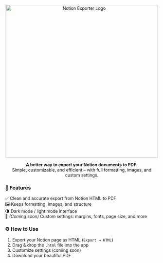 <div align="center">

<img src="https://raw.githubusercontent.com/katakuna1/notion-exporter/refs/heads/main/public/notion-logo.png" alt="Notion Exporter Logo" width="500"/>

**A better way to export your Notion documents to PDF.**  
Simple, customizable, and efficient – with full formatting, images, and custom settings.

</div>

### 🚀 Features

✅ Clean and accurate export from Notion HTML to PDF  
🖼️ Keeps formatting, images, and structure  
🌗 Dark mode / light mode interface  
🔧 *(Coming soon)* Custom settings: margins, fonts, page size, and more

### ⚙️ How to Use

1. Export your Notion page as HTML (`Export → HTML`)  
2. Drag & drop the `.html` file into the app  
3. Customize settings (coming soon)  
4. Download your beautiful PDF

